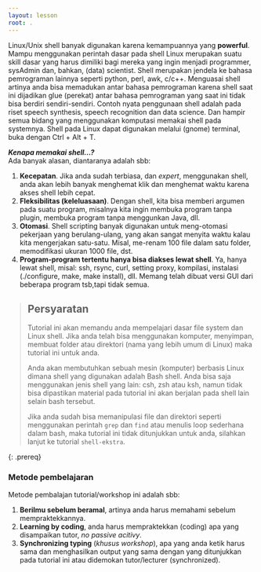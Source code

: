 ```yaml
---
layout: lesson
root: .
---
```


Linux/Unix shell banyak digunakan karena kemampuannya yang **powerful**. Mampu menggunakan perintah dasar pada shell Linux merupakan suatu skill dasar yang harus dimiliki bagi mereka yang ingin menjadi programmer, sysAdmin dan, bahkan, (data) scientist. Shell merupakan jendela ke bahasa pemrograman lainnya seperti python, perl, awk, c/c++. Menguasai shell artinya anda bisa memadukan antar bahasa pemrograman karena shell saat ini dijadikan glue (perekat) antar bahasa pemrograman yang saat ini tidak bisa berdiri sendiri-sendiri. Contoh nyata penggunaan shell adalah pada riset speech synthesis, speech recognition dan data science. Dan hampir semua bidang yang menggunakan komputasi memakai shell pada systemnya. Shell pada Linux dapat digunakan melalui (gnome) terminal, buka dengan Ctrl + Alt + T.


***Kenapa memakai shell...?***  
Ada banyak alasan, diantaranya adalah sbb:  
1. **Kecepatan**. Jika anda sudah terbiasa, dan *expert*, menggunakan shell, anda akan lebih banyak menghemat klik dan menghemat waktu karena akses shell lebih cepat.
2. **Fleksibilitas (keleluasaan)**. Dengan shell, kita bisa memberi argumen pada suatu program, misalnya kita ingin membuka program tanpa plugin, membuka program tanpa menggunkan Java, dll.
3. **Otomasi**. Shell scripting banyak digunakan untuk meng-otomasi pekerjaan yang berulang-ulang, yang akan sangat menyita waktu kalau kita mengerjakan satu-satu. Misal, me-renam 100 file dalam satu folder, memodifikasi ukuran 1000 file, dst.
4. **Program-program tertentu hanya bisa diakses lewat shell**. Ya, hanya lewat shell, misal: ssh, rsync, curl, setting proxy, kompilasi, instalasi (./configure, make, make install), dll. Memang telah dibuat versi GUI dari beberapa program tsb,tapi tidak semua.


> ## Persyaratan
>
> Tutorial ini akan memandu anda mempelajari dasar file system dan Linux shell.
> Jika anda telah bisa menggunakan komputer, menyimpan, membuat folder atau direktori (nama yang lebih umum di Linux)
> maka tutorial ini untuk anda.
> 
> Anda akan membutuhkan sebuah mesin (komputer) berbasis Linux dimana shell yang digunakan adalah Bash shell.
> Anda bisa saja menggunakan jenis shell yang lain: csh, zsh atau ksh, namun tidak
> bisa dipastikan material pada tutorial ini akan berjalan pada shell lain selain bash tersebut.
>
> Jika anda sudah bisa memanipulasi file dan direktori seperti menggunakan perintah `grep` dan `find`
> atau menulis loop sederhana dalam bash, maka tutorial ini tidak ditunjukkan untuk anda,
> silahkan lanjut ke tutorial `shell-ekstra`.
>
{: .prereq}

### Metode pembelajaran 
Metode pembalajan tutorial/workshop ini adalah sbb: 
1. **Berilmu sebelum beramal**, artinya anda harus memahami sebelum mempraktekkannya.
2. **Learning by coding**, anda harus mempraktekkan (coding) apa yang disampaikan tutor, *no passive acitivy*.
3. **Synchronizing typing** (*khusus workshop*), apa yang anda ketik harus sama dan menghasilkan output yang sama dengan yang ditunjukkan pada tutorial ini atau didemokan tutor/lecturer (synchronized). 
